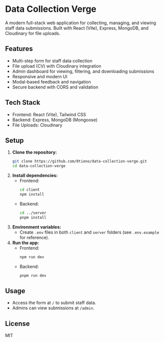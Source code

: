 # Data Collection Verge

A modern full-stack web application for collecting, managing, and viewing staff data submissions. Built with React (Vite), Express, MongoDB, and Cloudinary for file uploads.

## Features

- Multi-step form for staff data collection
- File upload (CV) with Cloudinary integration
- Admin dashboard for viewing, filtering, and downloading submissions
- Responsive and modern UI
- Modal-based feedback and navigation
- Secure backend with CORS and validation

## Tech Stack

- Frontend: React (Vite), Tailwind CSS
- Backend: Express, MongoDB (Mongoose)
- File Uploads: Cloudinary

## Setup

1. **Clone the repository:**
   ```bash
   git clone https://github.com/0tieno/data-collection-verge.git
   cd data-collection-verge
   ```
2. **Install dependencies:**
   - Frontend:
     ```bash
     cd client
     npm install
     ```
   - Backend:
     ```bash
     cd ../server
     pnpm install
     ```
3. **Environment variables:**
   - Create `.env` files in both `client` and `server` folders (see `.env.example` for reference).
4. **Run the app:**
   - Frontend:
     ```bash
     npm run dev
     ```
   - Backend:
     ```bash
     pnpm run dev
     ```

## Usage

- Access the form at `/` to submit staff data.
- Admins can view submissions at `/admin`.

## License

MIT
